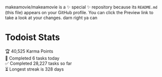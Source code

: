makeamovie/makeamovie is a ✨ special ✨ repository because its `README.md` (this file) appears on your GitHub profile.
You can click the Preview link to take a look at your changes. darn right ya can

# Todoist Stats

<!-- TODO-IST:START -->
🏆  40,525 Karma Points           
🌸  Completed 6 tasks today           
✅  Completed 28,227 tasks so far           
⏳  Longest streak is 328 days
<!-- TODO-IST:END -->